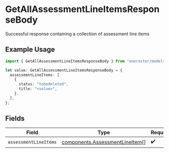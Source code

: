 # GetAllAssessmentLineItemsResponseBody

Successful response containing a collection of assessment line items

## Example Usage

```typescript
import { GetAllAssessmentLineItemsResponseBody } from "oneroster/models/operations";

let value: GetAllAssessmentLineItemsResponseBody = {
  assessmentLineItems: [
    {
      status: "tobedeleted",
      title: "<value>",
    },
  ],
};
```

## Fields

| Field                                                                            | Type                                                                             | Required                                                                         | Description                                                                      |
| -------------------------------------------------------------------------------- | -------------------------------------------------------------------------------- | -------------------------------------------------------------------------------- | -------------------------------------------------------------------------------- |
| `assessmentLineItems`                                                            | [components.AssessmentLineItem](../../models/components/assessmentlineitem.md)[] | :heavy_check_mark:                                                               | N/A                                                                              |